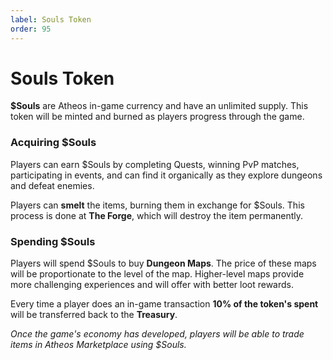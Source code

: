 ```yaml
---
label: Souls Token
order: 95
---
```


# Souls Token
**$Souls** are Atheos in-game currency and have an unlimited supply. This token will be minted and burned as players progress through the game.  

### **Acquiring $Souls**  
Players can earn $Souls by completing Quests, winning PvP matches, participating in events, and can find it organically as they explore dungeons and defeat enemies. 

Players can **smelt** the items, burning them in exchange for $Souls.  This process is done at **The Forge**, which will destroy the item permanently. 

### **Spending $Souls**   
Players will spend $Souls to buy **Dungeon Maps**. The price of these maps will be proportionate to the level of the map. Higher-level maps provide more challenging experiences and will offer with better loot rewards. 

Every time a player does an in-game transaction **10% of the token's spent** will be transferred back to the **Treasury**.

*Once the game's economy has developed, players will be able to trade items in Atheos Marketplace using $Souls.*
